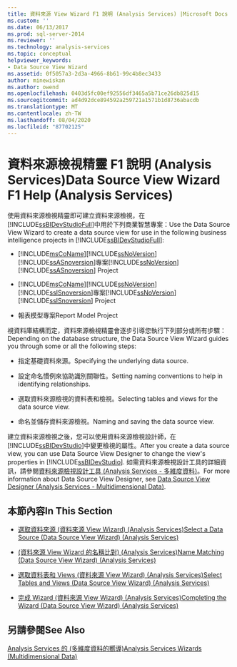 ```yaml
---
title: 資料來源 View Wizard F1 說明 (Analysis Services) |Microsoft Docs
ms.custom: ''
ms.date: 06/13/2017
ms.prod: sql-server-2014
ms.reviewer: ''
ms.technology: analysis-services
ms.topic: conceptual
helpviewer_keywords:
- Data Source View Wizard
ms.assetid: 0f5057a3-2d3a-4966-8b61-99c4b8ec3433
author: minewiskan
ms.author: owend
ms.openlocfilehash: 0403d5fc00ef92556df3465a5b71ce26db825d15
ms.sourcegitcommit: ad4d92dce894592a259721a1571b1d8736abacdb
ms.translationtype: MT
ms.contentlocale: zh-TW
ms.lasthandoff: 08/04/2020
ms.locfileid: "87702125"
---
```

# <a name="data-source-view-wizard-f1-help-analysis-services"></a><span data-ttu-id="602af-102">資料來源檢視精靈 F1 說明 (Analysis Services)</span><span class="sxs-lookup"><span data-stu-id="602af-102">Data Source View Wizard F1 Help (Analysis Services)</span></span>
  <span data-ttu-id="602af-103">使用資料來源檢視精靈即可建立資料來源檢視，在 [!INCLUDE[ssBIDevStudioFull](../includes/ssbidevstudiofull-md.md)]中用於下列商業智慧專案：</span><span class="sxs-lookup"><span data-stu-id="602af-103">Use the Data Source View Wizard to create a data source view for use in the following business intelligence projects in [!INCLUDE[ssBIDevStudioFull](../includes/ssbidevstudiofull-md.md)]:</span></span>  
  
-   [!INCLUDE[msCoName](../includes/msconame-md.md)]<span data-ttu-id="602af-104">[!INCLUDE[ssNoVersion](../includes/ssnoversion-md.md)] [!INCLUDE[ssASnoversion](../includes/ssasnoversion-md.md)]專案</span><span class="sxs-lookup"><span data-stu-id="602af-104">[!INCLUDE[ssNoVersion](../includes/ssnoversion-md.md)] [!INCLUDE[ssASnoversion](../includes/ssasnoversion-md.md)] Project</span></span>  
  
-   [!INCLUDE[msCoName](../includes/msconame-md.md)]<span data-ttu-id="602af-105">[!INCLUDE[ssNoVersion](../includes/ssnoversion-md.md)] [!INCLUDE[ssISnoversion](../includes/ssisnoversion-md.md)]專案</span><span class="sxs-lookup"><span data-stu-id="602af-105">[!INCLUDE[ssNoVersion](../includes/ssnoversion-md.md)] [!INCLUDE[ssISnoversion](../includes/ssisnoversion-md.md)] Project</span></span>  
  
-   <span data-ttu-id="602af-106">報表模型專案</span><span class="sxs-lookup"><span data-stu-id="602af-106">Report Model Project</span></span>  
  
 <span data-ttu-id="602af-107">視資料庫結構而定，資料來源檢視精靈會逐步引導您執行下列部分或所有步驟：</span><span class="sxs-lookup"><span data-stu-id="602af-107">Depending on the database structure, the Data Source View Wizard guides you through some or all the following steps:</span></span>  
  
-   <span data-ttu-id="602af-108">指定基礎資料來源。</span><span class="sxs-lookup"><span data-stu-id="602af-108">Specifying the underlying data source.</span></span>  
  
-   <span data-ttu-id="602af-109">設定命名慣例來協助識別關聯性。</span><span class="sxs-lookup"><span data-stu-id="602af-109">Setting naming conventions to help in identifying relationships.</span></span>  
  
-   <span data-ttu-id="602af-110">選取資料來源檢視的資料表和檢視。</span><span class="sxs-lookup"><span data-stu-id="602af-110">Selecting tables and views for the data source view.</span></span>  
  
-   <span data-ttu-id="602af-111">命名並儲存資料來源檢視。</span><span class="sxs-lookup"><span data-stu-id="602af-111">Naming and saving the data source view.</span></span>  
  
 <span data-ttu-id="602af-112">建立資料來源檢視之後，您可以使用資料來源檢視設計師，在 [!INCLUDE[ssBIDevStudio](../includes/ssbidevstudio-md.md)]中變更檢視的屬性。</span><span class="sxs-lookup"><span data-stu-id="602af-112">After you create a data source view, you can use Data Source View Designer to change the view's properties in [!INCLUDE[ssBIDevStudio](../includes/ssbidevstudio-md.md)].</span></span> <span data-ttu-id="602af-113">如需資料來源檢視設計工具的詳細資訊，請參閱[資料來源檢視設計工具 &#40;Analysis Services - 多維度資料&#41;](data-source-view-designer-analysis-services-multidimensional-data.md)。</span><span class="sxs-lookup"><span data-stu-id="602af-113">For more information about Data Source View Designer, see [Data Source View Designer &#40;Analysis Services - Multidimensional Data&#41;](data-source-view-designer-analysis-services-multidimensional-data.md).</span></span>  
  
## <a name="in-this-section"></a><span data-ttu-id="602af-114">本節內容</span><span class="sxs-lookup"><span data-stu-id="602af-114">In This Section</span></span>  
  
-   [<span data-ttu-id="602af-115">選取資料來源 &#40;資料來源 View Wizard&#41; &#40;Analysis Services&#41;</span><span class="sxs-lookup"><span data-stu-id="602af-115">Select a Data Source &#40;Data Source View Wizard&#41; &#40;Analysis Services&#41;</span></span>](select-a-data-source-data-source-view-wizard-analysis-services.md)  
  
-   [<span data-ttu-id="602af-116">&#40;資料來源 View Wizard 的名稱比對&#41; &#40;Analysis Services&#41;</span><span class="sxs-lookup"><span data-stu-id="602af-116">Name Matching &#40;Data Source View Wizard&#41; &#40;Analysis Services&#41;</span></span>](name-matching-data-source-view-wizard-analysis-services.md)  
  
-   [<span data-ttu-id="602af-117">選取資料表和 Views &#40;資料來源 View Wizard&#41; &#40;Analysis Services&#41;</span><span class="sxs-lookup"><span data-stu-id="602af-117">Select Tables and Views &#40;Data Source View Wizard&#41; &#40;Analysis Services&#41;</span></span>](select-tables-and-views-data-source-view-wizard-analysis-services.md)  
  
-   [<span data-ttu-id="602af-118">完成 Wizard &#40;資料來源 View Wizard&#41; &#40;Analysis Services&#41;</span><span class="sxs-lookup"><span data-stu-id="602af-118">Completing the Wizard &#40;Data Source View Wizard&#41; &#40;Analysis Services&#41;</span></span>](completing-the-wizard-data-source-view-wizard-analysis-services.md)  
  
## <a name="see-also"></a><span data-ttu-id="602af-119">另請參閱</span><span class="sxs-lookup"><span data-stu-id="602af-119">See Also</span></span>  
 [<span data-ttu-id="602af-120">Analysis Services 的 &#40;多維度資料的嚮導&#41;</span><span class="sxs-lookup"><span data-stu-id="602af-120">Analysis Services Wizards &#40;Multidimensional Data&#41;</span></span>](analysis-services-wizards-multidimensional-data.md)  
  
  
